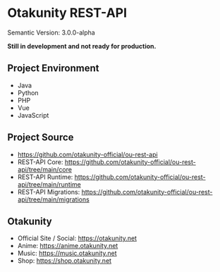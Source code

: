 # Otakunity REST-API
Semantic Version: 3.0.0-alpha

**Still in development and not ready for production.**


## Project Environment
- Java
- Python
- PHP
- Vue
- JavaScript


## Project Source
- https://github.com/otakunity-official/ou-rest-api
- REST-API Core: https://github.com/otakunity-official/ou-rest-api/tree/main/core
- REST-API Runtime: https://github.com/otakunity-official/ou-rest-api/tree/main/runtime
- REST-API Migrations: https://github.com/otakunity-official/ou-rest-api/tree/main/migrations


## Otakunity
- Official Site / Social: https://otakunity.net
- Anime: https://anime.otakunity.net
- Music: https://music.otakunity.net
- Shop: https://shop.otakunity.net
